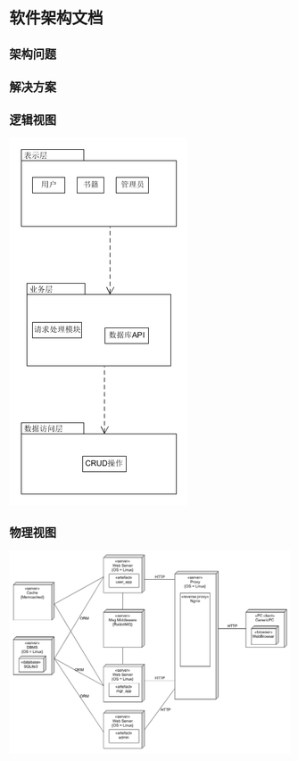 # 软件架构文档

## 架构问题



## 解决方案



## 逻辑视图
![](./asset/logic_view.png)


## 物理视图
![](./asset/deploy_view.PNG)
